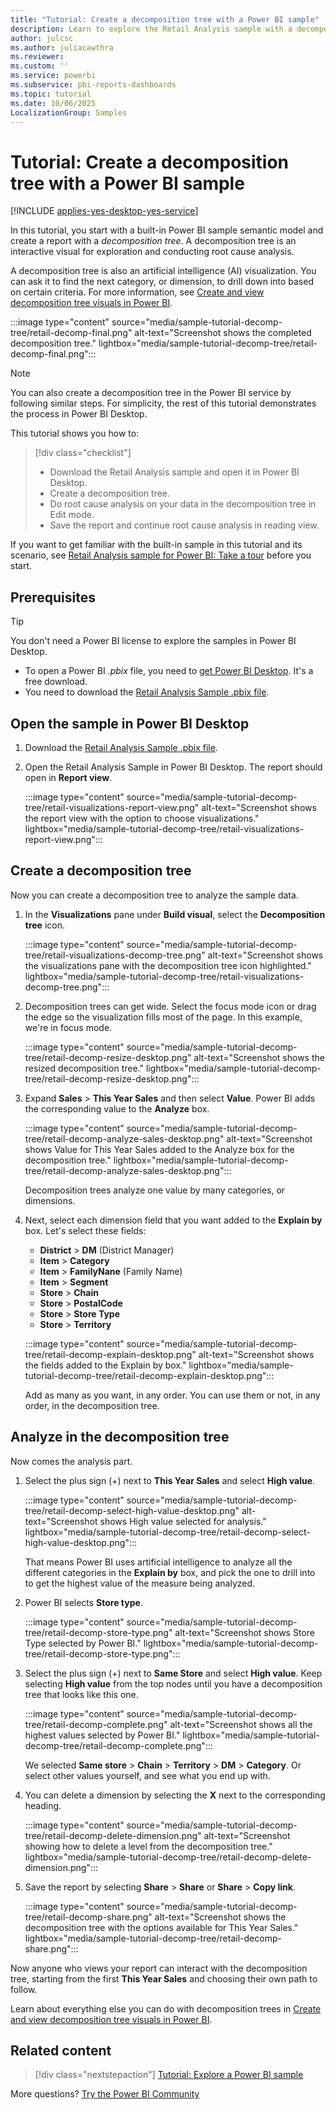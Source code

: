 ```yaml
---
title: "Tutorial: Create a decomposition tree with a Power BI sample"
description: Learn to explore the Retail Analysis sample with a decomposition tree in the Power BI service and Power BI Desktop.
author: julcsc
ms.author: juliacawthra
ms.reviewer: 
ms.custom: ''
ms.service: powerbi
ms.subservice: pbi-reports-dashboards
ms.topic: tutorial
ms.date: 10/06/2025
LocalizationGroup: Samples
---
```

# Tutorial: Create a decomposition tree with a Power BI sample

[!INCLUDE [applies-yes-desktop-yes-service](../includes/applies-yes-desktop-yes-service.md)]

In this tutorial, you start with a built-in Power BI sample semantic model and create a report with a *decomposition tree*. A decomposition tree is an interactive visual for exploration and conducting root cause analysis.

A decomposition tree is also an artificial intelligence (AI) visualization. You can ask it to find the next category, or dimension, to drill down into based on certain criteria. For more information, see [Create and view decomposition tree visuals in Power BI](../visuals/power-bi-visualization-decomposition-tree.md).

:::image type="content" source="media/sample-tutorial-decomp-tree/retail-decomp-final.png" alt-text="Screenshot shows the completed decomposition tree." lightbox="media/sample-tutorial-decomp-tree/retail-decomp-final.png":::

> [!NOTE]
> You can also create a decomposition tree in the Power BI service by following similar steps. For simplicity, the rest of this tutorial demonstrates the process in Power BI Desktop.

This tutorial shows you how to:

> [!div class="checklist"]
>
> - Download the Retail Analysis sample and open it in Power BI Desktop.
> - Create a decomposition tree.
> - Do root cause analysis on your data in the decomposition tree in Edit mode.
> - Save the report and continue root cause analysis in reading view.

If you want to get familiar with the built-in sample in this tutorial and its scenario, see [Retail Analysis sample for Power BI: Take a tour](sample-retail-analysis.md) before you start.

## Prerequisites

> [!TIP]
> You don't need a Power BI license to explore the samples in Power BI Desktop. 

- To open a Power BI *.pbix* file, you need to [get Power BI Desktop](../fundamentals/desktop-get-the-desktop.md). It's a free download.
- You need to download the [Retail Analysis Sample .pbix file](https://download.microsoft.com/download/9/6/D/96DDC2FF-2568-491D-AAFA-AFDD6F763AE3/Retail%20Analysis%20Sample%20PBIX.pbix).

## Open the sample in Power BI Desktop

1. Download the [Retail Analysis Sample .pbix file](https://download.microsoft.com/download/9/6/D/96DDC2FF-2568-491D-AAFA-AFDD6F763AE3/Retail%20Analysis%20Sample%20PBIX.pbix).

1. Open the Retail Analysis Sample in Power BI Desktop. The report should open in **Report view**. 

    :::image type="content" source="media/sample-tutorial-decomp-tree/retail-visualizations-report-view.png" alt-text="Screenshot shows the report view with the option to choose visualizations." lightbox="media/sample-tutorial-decomp-tree/retail-visualizations-report-view.png":::

## Create a decomposition tree

Now you can create a decomposition tree to analyze the sample data.

1. In the **Visualizations** pane under **Build visual**, select the **Decomposition tree** icon.

    :::image type="content" source="media/sample-tutorial-decomp-tree/retail-visualizations-decomp-tree.png" alt-text="Screenshot shows the visualizations pane with the decomposition tree icon highlighted." lightbox="media/sample-tutorial-decomp-tree/retail-visualizations-decomp-tree.png":::

1. Decomposition trees can get wide. Select the focus mode icon or drag the edge so the visualization fills most of the page. In this example, we're in focus mode.

    :::image type="content" source="media/sample-tutorial-decomp-tree/retail-decomp-resize-desktop.png" alt-text="Screenshot shows the resized decomposition tree." lightbox="media/sample-tutorial-decomp-tree/retail-decomp-resize-desktop.png":::

1. Expand **Sales** > **This Year Sales** and then select **Value**. Power BI adds the corresponding value to the **Analyze** box. 

    :::image type="content" source="media/sample-tutorial-decomp-tree/retail-decomp-analyze-sales-desktop.png" alt-text="Screenshot shows Value for This Year Sales added to the Analyze box for the decomposition tree." lightbox="media/sample-tutorial-decomp-tree/retail-decomp-analyze-sales-desktop.png":::

   Decomposition trees analyze one value by many categories, or dimensions. 

1. Next, select each dimension field that you want added to the **Explain by** box. Let's select these fields:

   - **District** > **DM** (District Manager)
   - **Item** > **Category**
   - **Item** > **FamilyNane** (Family Name)
   - **Item** > **Segment**
   - **Store** > **Chain**
   - **Store** > **PostalCode**
   - **Store** > **Store Type**
   - **Store** > **Territory**

   :::image type="content" source="media/sample-tutorial-decomp-tree/retail-decomp-explain-desktop.png" alt-text="Screenshot shows the fields added to the Explain by box." lightbox="media/sample-tutorial-decomp-tree/retail-decomp-explain-desktop.png":::

   Add as many as you want, in any order. You can use them or not, in any order, in the decomposition tree. 

## Analyze in the decomposition tree

Now comes the analysis part.

1. Select the plus sign (+) next to **This Year Sales** and select **High value**. 

   :::image type="content" source="media/sample-tutorial-decomp-tree/retail-decomp-select-high-value-desktop.png" alt-text="Screenshot shows High value selected for analysis." lightbox="media/sample-tutorial-decomp-tree/retail-decomp-select-high-value-desktop.png":::

   That means Power BI uses artificial intelligence to analyze all the different categories in the **Explain by** box, and pick the one to drill into to get the highest value of the measure being analyzed.

1. Power BI selects **Store type**.

   :::image type="content" source="media/sample-tutorial-decomp-tree/retail-decomp-store-type.png" alt-text="Screenshot shows Store Type selected by Power BI." lightbox="media/sample-tutorial-decomp-tree/retail-decomp-store-type.png":::

1. Select the plus sign (+) next to **Same Store** and select **High value**. Keep selecting **High value** from the top nodes until you have a decomposition tree that looks like this one.

   :::image type="content" source="media/sample-tutorial-decomp-tree/retail-decomp-complete.png" alt-text="Screenshot shows all the highest values selected by Power BI." lightbox="media/sample-tutorial-decomp-tree/retail-decomp-complete.png":::

   We selected **Same store** > **Chain** > **Territory** > **DM** > **Category**. Or select other values yourself, and see what you end up with.

1. You can delete a dimension by selecting the **X** next to the corresponding heading.

   :::image type="content" source="media/sample-tutorial-decomp-tree/retail-decomp-delete-dimension.png" alt-text="Screenshot showing how to delete a level from the decomposition tree." lightbox="media/sample-tutorial-decomp-tree/retail-decomp-delete-dimension.png":::

1. Save the report by selecting **Share** > **Share** or **Share** > **Copy link**. 

    :::image type="content" source="media/sample-tutorial-decomp-tree/retail-decomp-share.png" alt-text="Screenshot shows the decomposition tree with the options available for This Year Sales." lightbox="media/sample-tutorial-decomp-tree/retail-decomp-share.png":::

Now anyone who views your report can interact with the decomposition tree, starting from the first **This Year Sales** and choosing their own path to follow.

Learn about everything else you can do with decomposition trees in [Create and view decomposition tree visuals in Power BI](../visuals/power-bi-visualization-decomposition-tree.md).

## Related content

> [!div class="nextstepaction"]
> [Tutorial: Explore a Power BI sample](sample-tutorial-connect-to-the-samples.md)

More questions? [Try the Power BI Community](https://community.powerbi.com/)
